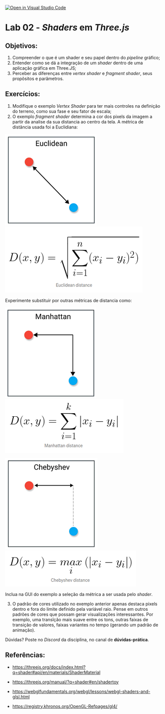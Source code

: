 [![Open in Visual Studio Code](https://classroom.github.com/assets/open-in-vscode-c66648af7eb3fe8bc4f294546bfd86ef473780cde1dea487d3c4ff354943c9ae.svg)](https://classroom.github.com/online_ide?assignment_repo_id=10751178&assignment_repo_type=AssignmentRepo)
# Lab 02 - *Shaders* em *Three.js*

## Objetivos:

1. Compreender o que é um shader e seu papel dentro do *pipeline* gráfico;
2. Entender como se dá a integração de um *shader* dentro de uma aplicação gráfica em Three.JS;
3. Perceber as diferenças entre *vertex shader* e *fragment shader*, seus propõsitos e parâmetros. 

## Exercícios:

 1. Modifique o exemplo *Vertex Shader* para ter mais controles na definição do terreno, como sua fase e seu fator de escala;
 2. O exemplo *fragment shader* determina a cor dos pixels da imagem a partir da analise da sua distancia ao centro da tela. A métrica de distância usada foi a Euclidiana:

![Distância Euclidiana](./imgs/gEuclidiana.png)
![](./imgs/formEuclidiana.png)

Experimente substituir por outras métricas de distancia como:

![Distância Manhattan](./imgs/gManhattan.png)
![](./imgs/formManhattan.png)

![Distância Chebchev](./imgs/gChebchev.png)
![](./imgs/formChebchev.png)

Inclua na GUI do exemplo a seleção da métrica a ser usada pelo *shader*.

3. O padrão de cores utilizado no exemplo anterior apenas destaca pixels dentro e fora do limite definido pela variável raio. Pense em outros padrões de cores que possam gerar visualizações interessantes. Por exemplo, uma transĩção mais suave entre os tons, outras faixas de transição de valores, faixas variantes no tempo (gerando um padrão de animação). 


Dúvidas? Poste no *Discord* da disciplina, no canal de **dúvidas-prática**.

## Referências:

- https://threejs.org/docs/index.html?q=shader#api/en/materials/ShaderMaterial

- https://threejs.org/manual/?q=shader#en/shadertoy

- https://webglfundamentals.org/webgl/lessons/webgl-shaders-and-glsl.html

- https://registry.khronos.org/OpenGL-Refpages/gl4/